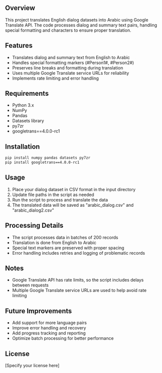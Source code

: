 ## Overview
This project translates English dialog datasets into Arabic using Google Translate API. The code processes dialog and summary text pairs, handling special formatting and characters to ensure proper translation.

## Features
- Translates dialog and summary text from English to Arabic
- Handles special formatting markers (#Person1#, #Person2#)
- Preserves line breaks and formatting during translation
- Uses multiple Google Translate service URLs for reliability
- Implements rate limiting and error handling

## Requirements
- Python 3.x
- NumPy
- Pandas
- Datasets library
- py7zr
- googletrans==4.0.0-rc1

## Installation
```bash
pip install numpy pandas datasets py7zr
pip install googletrans==4.0.0-rc1
```

## Usage
1. Place your dialog dataset in CSV format in the input directory
2. Update file paths in the script as needed
3. Run the script to process and translate the data
4. The translated data will be saved as "arabic_dialog.csv" and "arabic_dialog2.csv"

## Processing Details
- The script processes data in batches of 200 records
- Translation is done from English to Arabic
- Special text markers are preserved with proper spacing
- Error handling includes retries and logging of problematic records

## Notes
- Google Translate API has rate limits, so the script includes delays between requests
- Multiple Google Translate service URLs are used to help avoid rate limiting

## Future Improvements
- Add support for more language pairs
- Improve error handling and recovery
- Add progress tracking and reporting
- Optimize batch processing for better performance

## License
[Specify your license here]
